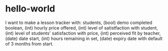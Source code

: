 # hello-world
I want to make a lesson tracker with: 
students, (bool) demo completed boolean, 
(int) hourly price offered, (int) level of satistfaction with student, 
(int) level of students' satisfaction with price, (int) perceived fit by teacher, 
(date) date start, (int) hours remaining in set, 
(date) expiry date with default of 3 months from start.
